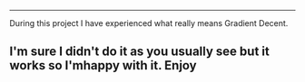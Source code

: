 ---
During this project I have experienced what really means Gradient Decent.

I'm sure I didn't do it as you usually see but it works so I'mhappy with it.
Enjoy
---